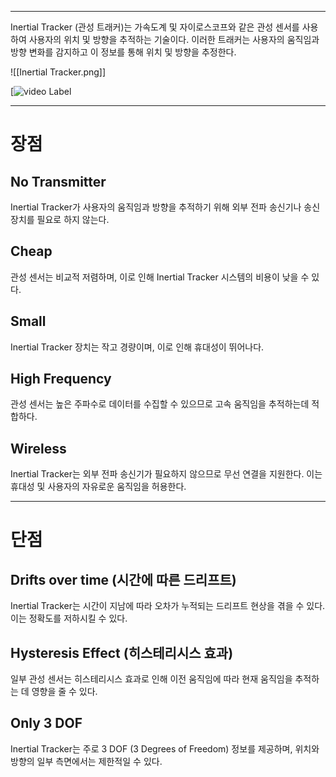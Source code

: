 
---
Inertial Tracker (관성 트래커)는 가속도계 및 자이로스코프와 같은 관성 센서를 사용하여 사용자의 위치 및 방향을 추적하는 기술이다. 이러한 트래커는 사용자의 움직임과 방향 변화를 감지하고 이 정보를 통해 위치 및 방향을 추정한다.

![[Inertial Tracker.png]]

[![video Label](https://img.youtube.com/vi/KqKa2Gc7lh8/0.jpg)

---
# 장점
## No Transmitter

Inertial Tracker가 사용자의 움직임과 방향을 추적하기 위해 외부 전파 송신기나 송신 장치를 필요로 하지 않는다.
## Cheap

관성 센서는 비교적 저렴하며, 이로 인해 Inertial Tracker 시스템의 비용이 낮을 수 있다.
## Small

Inertial Tracker 장치는 작고 경량이며, 이로 인해 휴대성이 뛰어나다.
## High Frequency

관성 센서는 높은 주파수로 데이터를 수집할 수 있으므로 고속 움직임을 추적하는데 적합하다.
## Wireless

Inertial Tracker는 외부 전파 송신기가 필요하지 않으므로 무선 연결을 지원한다. 이는 휴대성 및 사용자의 자유로운 움직임을 허용한다.

---
# 단점
## Drifts over time (시간에 따른 드리프트)

Inertial Tracker는 시간이 지남에 따라 오차가 누적되는 드리프트 현상을 겪을 수 있다. 이는 정확도를 저하시킬 수 있다.
## Hysteresis Effect (히스테리시스 효과)

일부 관성 센서는 히스테리시스 효과로 인해 이전 움직임에 따라 현재 움직임을 추적하는 데 영향을 줄 수 있다.
## Only 3 DOF

Inertial Tracker는 주로 3 DOF (3 Degrees of Freedom) 정보를 제공하며, 위치와 방향의 일부 측면에서는 제한적일 수 있다.